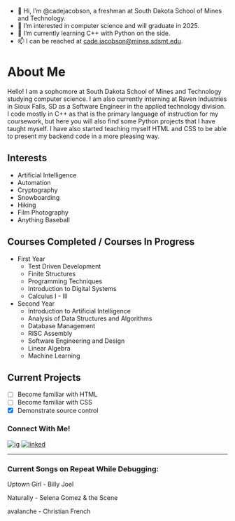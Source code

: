 - 👋 Hi, I’m @cadejacobson, a freshman at South Dakota School of Mines and Technology.
- 👀 I’m interested in computer science and will graduate in 2025.
- 🌱 I’m currently learning C++ with Python on the side.
- 📫 I can be reached at cade.jacobson@mines.sdsmt.edu.

<!---
cadejacobson/cadejacobson is a ✨ special ✨ repository because its `README.md` (this file) appears on your GitHub profile.
You can click the Preview link to take a look at your changes.
--->

# About Me
Hello! I am a sophomore at South Dakota School of Mines and Technology studying computer science. I am also currently interning at Raven Industries in Sioux Falls, SD 
as a Software Engineer in the applied technology division. I code mostly in C++ as that is the primary language of instruction for my coursework, but here you
will also find some Python projects that I have taught myself. I have also started teaching myself HTML and CSS to be able to present my backend code in a more
pleasing way.

## Interests
* Artificial Intelligence
* Automation
* Cryptography
* Snowboarding
* Hiking
* Film Photography
* Anything Baseball

## Courses Completed / Courses In Progress
* First Year
  * Test Driven Development
  * Finite Structures
  * Programming Techniques
  * Introduction to Digital Systems
  * Calculus I - III
* Second Year
  * Introduction to Artificial Intelligence
  * Analysis of Data Structures and Algorithms
  * Database Management
  * RISC Assembly
  * Software Engineering and Design
  * Linear Algebra
  * Machine Learning

## Current Projects
- [ ] Become familiar with HTML
- [ ] Become familiar with CSS
- [X] Demonstrate source control

### Connect With Me!
<!-- Actual text -->

[![ig][1.1]][1]   [![linked][2.1]][2]

[1.1]: https://user-images.githubusercontent.com/91996442/162114571-0defc3f2-de17-439e-8935-e46897fc763e.png
[2.1]: https://user-images.githubusercontent.com/91996442/162114709-f35b048a-8efa-4b86-8074-d299a9006b9d.png



<!-- Links to your social media accounts -->

[1]: https://instagram.com/cadejacobson/
[2]: https://www.linkedin.com/in/cade-jacobson-2782291a5/

- - - -

### Current Songs on Repeat While Debugging:
Uptown Girl - Billy Joel

Naturally - Selena Gomez & the Scene

avalanche - Christian French
